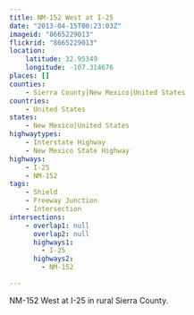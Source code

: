 ```yaml
---
title: NM-152 West at I-25
date: "2013-04-15T00:23:03Z"
imageid: "8665229013"
flickrid: "8665229013"
location:
    latitude: 32.95349
    longitude: -107.314676
places: []
counties:
    - Sierra County|New Mexico|United States
countries:
    - United States
states:
    - New Mexico|United States
highwaytypes:
    - Interstate Highway
    - New Mexico State Highway
highways:
    - I-25
    - NM-152
tags:
    - Shield
    - Freeway Junction
    - Intersection
intersections:
    - overlap1: null
      overlap2: null
      highways1:
        - I-25
      highways2:
        - NM-152

---
```

NM-152 West at I-25 in rural Sierra County.